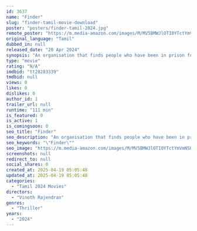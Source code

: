 ```yaml
---
id: 3637
name: "Finder"
slug: "finder-tamil-movie-download"
poster: "posters/finder-tamil-2024.jpg"
remote_poster: "https://m.media-amazon.com/images/M/MV5BMWJlOTI0YTctYmVmNS00NGViLWFkOTEtY2RiZjM5NjkyZWU2XkEyXkFqcGdeQXVyMTA4MzQ4NzMw._V1_SX300.jpg"
original_language: "Tamil"
dubbed_in: null
released_date: "20 Apr 2024"
synopsis: "An organisation that finds people who have been in prison for crimes they have not committed, in the United States. The organisation takes efforts to prove them innocent and get their due compensation from the government."
type: "movie"
rating: "N/A"
imdbid: "tt28283339"
tmdbid: null
views: 0
likes: 0
dislikes: 0
author_id: 1
trailer_url: null
runtime: "111 min"
is_featured: 0
is_active: 1
is_comingsoon: 0
seo_title: "Finder"
seo_description: "An organisation that finds people who have been in prison for crimes they have not committed, in the United States. The organisation takes efforts to prove them innocent and get their due compensation from the government."
seo_keywords: "\"Finder\""
seo_image: "https://m.media-amazon.com/images/M/MV5BMWJlOTI0YTctYmVmNS00NGViLWFkOTEtY2RiZjM5NjkyZWU2XkEyXkFqcGdeQXVyMTA4MzQ4NzMw._V1_SX300.jpg"
screenshots: null
redirect_to: null
social_shares: 0
created_at: 2025-04-19 05:05:48
updated_at: 2025-04-19 05:05:48
categories:
  - "Tamil 2024 Movies"
directors:
  - "Vinoth Rajendran"
genres:
  - "Thriller"
years:
  - "2024"
---
```

